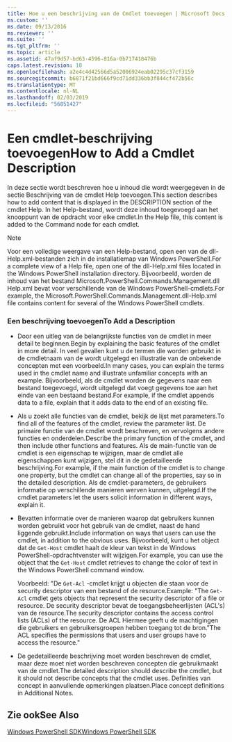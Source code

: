 ```yaml
---
title: Hoe u een beschrijving van de Cmdlet toevoegen | Microsoft Docs
ms.custom: ''
ms.date: 09/13/2016
ms.reviewer: ''
ms.suite: ''
ms.tgt_pltfrm: ''
ms.topic: article
ms.assetid: 47af9d57-bd63-4596-816a-0b717418476b
caps.latest.revision: 10
ms.openlocfilehash: a2e4c4d42566d5a52006924eab02295c37cf3159
ms.sourcegitcommit: b6871f21bd666f9cd71dd336bb3f844cf472b56c
ms.translationtype: MT
ms.contentlocale: nl-NL
ms.lasthandoff: 02/03/2019
ms.locfileid: "56851427"
---
```

# <a name="how-to-add-a-cmdlet-description"></a><span data-ttu-id="48f9a-102">Een cmdlet-beschrijving toevoegen</span><span class="sxs-lookup"><span data-stu-id="48f9a-102">How to Add a Cmdlet Description</span></span>

<span data-ttu-id="48f9a-103">In deze sectie wordt beschreven hoe u inhoud die wordt weergegeven in de sectie Beschrijving van de cmdlet Help toevoegen.</span><span class="sxs-lookup"><span data-stu-id="48f9a-103">This section describes how to add content that is displayed in the DESCRIPTION section of the cmdlet Help.</span></span> <span data-ttu-id="48f9a-104">In het Help-bestand, wordt deze inhoud toegevoegd aan het knooppunt van de opdracht voor elke cmdlet.</span><span class="sxs-lookup"><span data-stu-id="48f9a-104">In the Help file, this content is added to the Command node for each cmdlet.</span></span>

> [!NOTE]
> <span data-ttu-id="48f9a-105">Voor een volledige weergave van een Help-bestand, open een van de dll-Help.xml-bestanden zich in de installatiemap van Windows PowerShell.</span><span class="sxs-lookup"><span data-stu-id="48f9a-105">For a complete view of a Help file, open one of the dll-Help.xml files located in the Windows PowerShell installation directory.</span></span> <span data-ttu-id="48f9a-106">Bijvoorbeeld, worden de inhoud van het bestand Microsoft.PowerShell.Commands.Management.dll Help.xml bevat voor verschillende van de Windows PowerShell-cmdlets.</span><span class="sxs-lookup"><span data-stu-id="48f9a-106">For example, the Microsoft.PowerShell.Commands.Management.dll-Help.xml file contains content for several of the Windows PowerShell cmdlets.</span></span>

### <a name="to-add-a-description"></a><span data-ttu-id="48f9a-107">Een beschrijving toevoegen</span><span class="sxs-lookup"><span data-stu-id="48f9a-107">To Add a Description</span></span>

- <span data-ttu-id="48f9a-108">Door een uitleg van de belangrijkste functies van de cmdlet in meer detail te beginnen.</span><span class="sxs-lookup"><span data-stu-id="48f9a-108">Begin by explaining the basic features of the cmdlet in more detail.</span></span> <span data-ttu-id="48f9a-109">In veel gevallen kunt u de termen die worden gebruikt in de cmdletnaam van de wordt uitgelegd en illustratie van de onbekende concepten met een voorbeeld.</span><span class="sxs-lookup"><span data-stu-id="48f9a-109">In many cases, you can explain the terms used in the cmdlet name and illustrate unfamiliar concepts with an example.</span></span> <span data-ttu-id="48f9a-110">Bijvoorbeeld, als de cmdlet worden de gegevens naar een bestand toegevoegd, wordt uitgelegd dat voegt gegevens toe aan het einde van een bestaand bestand.</span><span class="sxs-lookup"><span data-stu-id="48f9a-110">For example, if the cmdlet appends data to a file, explain that it adds data to the end of an existing file.</span></span>

- <span data-ttu-id="48f9a-111">Als u zoekt alle functies van de cmdlet, bekijk de lijst met parameters.</span><span class="sxs-lookup"><span data-stu-id="48f9a-111">To find all of the features of the cmdlet, review the parameter list.</span></span> <span data-ttu-id="48f9a-112">De primaire functie van de cmdlet wordt beschreven, en vervolgens andere functies en onderdelen.</span><span class="sxs-lookup"><span data-stu-id="48f9a-112">Describe the primary function of the cmdlet, and then include other functions and features.</span></span> <span data-ttu-id="48f9a-113">Als de main-functie van de cmdlet is een eigenschap te wijzigen, maar de cmdlet alle eigenschappen kunt wijzigen, stel dit in de gedetailleerde beschrijving.</span><span class="sxs-lookup"><span data-stu-id="48f9a-113">For example, if the main function of the cmdlet is to change one property, but the cmdlet can change all of the properties, say so in the detailed description.</span></span> <span data-ttu-id="48f9a-114">Als de cmdlet-parameters, de gebruikers informatie op verschillende manieren werven kunnen, uitgelegd.</span><span class="sxs-lookup"><span data-stu-id="48f9a-114">If the cmdlet parameters let the users solicit information in different ways, explain it.</span></span>

- <span data-ttu-id="48f9a-115">Bevatten informatie over de manieren waarop dat gebruikers kunnen worden gebruikt voor het gebruik van de cmdlet, naast de hand liggende gebruikt.</span><span class="sxs-lookup"><span data-stu-id="48f9a-115">Include information on ways that users can use the cmdlet, in addition to the obvious uses.</span></span> <span data-ttu-id="48f9a-116">Bijvoorbeeld, kunt u het object dat de `Get-Host` cmdlet haalt de kleur van tekst in de Windows PowerShell-opdrachtvenster wilt wijzigen.</span><span class="sxs-lookup"><span data-stu-id="48f9a-116">For example, you can use the object that the `Get-Host` cmdlet retrieves to change the color of text in the Windows PowerShell command window.</span></span>

  <span data-ttu-id="48f9a-117">Voorbeeld:  "De `Get-Acl` -cmdlet krijgt u objecten die staan voor de security descriptor van een bestand of de resource.</span><span class="sxs-lookup"><span data-stu-id="48f9a-117">Example:  "The `Get-Acl` cmdlet gets objects that represent the security descriptor of a file or resource.</span></span> <span data-ttu-id="48f9a-118">De security descriptor bevat de toegangsbeheerlijsten (ACL's) van de resource.</span><span class="sxs-lookup"><span data-stu-id="48f9a-118">The security descriptor contains the access control lists (ACLs) of the resource.</span></span> <span data-ttu-id="48f9a-119">De ACL Hiermee geeft u de machtigingen die gebruikers en gebruikersgroepen hebben toegang tot de bron."</span><span class="sxs-lookup"><span data-stu-id="48f9a-119">The ACL specifies the permissions that users and user groups have to access the resource."</span></span>

- <span data-ttu-id="48f9a-120">De gedetailleerde beschrijving moet worden beschreven de cmdlet, maar deze moet niet worden beschreven concepten die gebruikmaakt van de cmdlet.</span><span class="sxs-lookup"><span data-stu-id="48f9a-120">The detailed description should describe the cmdlet, but it should not describe concepts that the cmdlet uses.</span></span> <span data-ttu-id="48f9a-121">Definities van concept in aanvullende opmerkingen plaatsen.</span><span class="sxs-lookup"><span data-stu-id="48f9a-121">Place concept definitions in Additional Notes.</span></span>

## <a name="see-also"></a><span data-ttu-id="48f9a-122">Zie ook</span><span class="sxs-lookup"><span data-stu-id="48f9a-122">See Also</span></span>

[<span data-ttu-id="48f9a-123">Windows PowerShell SDK</span><span class="sxs-lookup"><span data-stu-id="48f9a-123">Windows PowerShell SDK</span></span>](../windows-powershell-reference.md)
